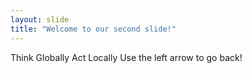 ```yaml
---
layout: slide
title: "Welcome to our second slide!"
---
```

Think Globally Act Locally
Use the left arrow to go back!
